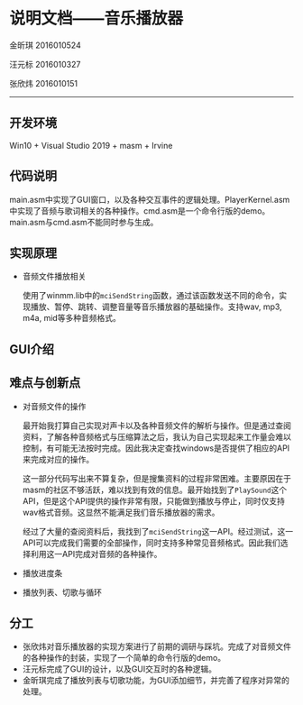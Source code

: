 # 说明文档——音乐播放器

金昕琪 2016010524

汪元标 2016010327

张欣炜 2016010151

---

## 开发环境

Win10 + Visual Studio 2019 + masm + Irvine

## 代码说明

main.asm中实现了GUI窗口，以及各种交互事件的逻辑处理。PlayerKernel.asm中实现了音频与歌词相关的各种操作。cmd.asm是一个命令行版的demo。main.asm与cmd.asm不能同时参与生成。

## 实现原理

- 音频文件播放相关

  使用了winmm.lib中的`mciSendString`函数，通过该函数发送不同的命令，实现播放、暂停、跳转、调整音量等音乐播放器的基础操作。支持wav, mp3, m4a, mid等多种音频格式。

## GUI介绍

## 难点与创新点

- 对音频文件的操作

  最开始我打算自己实现对声卡以及各种音频文件的解析与操作。但是通过查阅资料，了解各种音频格式与压缩算法之后，我认为自己实现起来工作量会难以控制，有可能无法按时完成。因此我决定查找windows是否提供了相应的API来完成对应的操作。

  这一部分代码写出来不算复杂，但是搜集资料的过程非常困难。主要原因在于masm的社区不够活跃，难以找到有效的信息。最开始找到了`PlaySound`这个API，但是这个API提供的操作非常有限，只能做到播放与停止，同时仅支持wav格式音频。这显然不能满足我们音乐播放器的需求。

  经过了大量的查阅资料后，我找到了`mciSendString`这一API。经过测试，这一API可以完成我们需要的全部操作，同时支持多种常见音频格式。因此我们选择利用这一API完成对音频的各种操作。

- 播放进度条

- 播放列表、切歌与循环

## 分工 

- 张欣炜对音乐播放器的实现方案进行了前期的调研与踩坑。完成了对音频文件的各种操作的封装，实现了一个简单的命令行版的demo。
- 汪元标完成了GUI的设计，以及GUI交互时的各种逻辑。
- 金昕琪完成了播放列表与切歌功能，为GUI添加细节，并完善了程序对异常的处理。